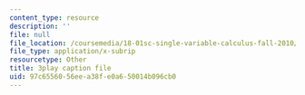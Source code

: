 ```yaml
---
content_type: resource
description: ''
file: null
file_location: /coursemedia/18-01sc-single-variable-calculus-fall-2010/97c6556056eea38fe0a650014b096cb0_21784.srt
file_type: application/x-subrip
resourcetype: Other
title: 3play caption file
uid: 97c65560-56ee-a38f-e0a6-50014b096cb0
---
```

